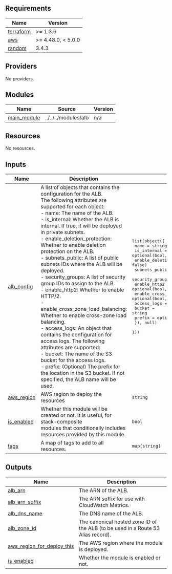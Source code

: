 <!-- BEGIN_TF_DOCS -->
## Requirements

| Name | Version |
|------|---------|
| <a name="requirement_terraform"></a> [terraform](#requirement\_terraform) | >= 1.3.6 |
| <a name="requirement_aws"></a> [aws](#requirement\_aws) | >= 4.48.0, < 5.0.0 |
| <a name="requirement_random"></a> [random](#requirement\_random) | 3.4.3 |

## Providers

No providers.

## Modules

| Name | Source | Version |
|------|--------|---------|
| <a name="module_main_module"></a> [main\_module](#module\_main\_module) | ../../../modules/alb | n/a |

## Resources

No resources.

## Inputs

| Name | Description | Type | Default | Required |
|------|-------------|------|---------|:--------:|
| <a name="input_alb_config"></a> [alb\_config](#input\_alb\_config) | A list of objects that contains the configuration for the ALB.<br>The following attributes are supported for each object:<br>- name: The name of the ALB.<br>- is\_internal: Whether the ALB is internal. If true, it will be deployed in private subnets.<br>- enable\_deletion\_protection: Whether to enable deletion protection on the ALB.<br>- subnets\_public: A list of public subnets IDs where the ALB will be deployed.<br>- security\_groups: A list of security group IDs to assign to the ALB.<br>- enable\_http2: Whether to enable HTTP/2.<br>- enable\_cross\_zone\_load\_balancing: Whether to enable cross-zone load balancing.<br>- access\_logs: An object that contains the configuration for access logs. The following attributes are supported:<br>  - bucket: The name of the S3 bucket for the access logs.<br>  - prefix: (Optional) The prefix for the location in the S3 bucket. If not specified, the ALB name will be used. | <pre>list(object({<br>    name                             = string<br>    is_internal                      = optional(bool, false)<br>    enable_deletion_protection       = optional(bool, false)<br>    subnets_public                   = optional(list(string), [])<br>    security_groups                  = optional(list(string), [])<br>    enable_http2                     = optional(bool, false)<br>    enable_cross_zone_load_balancing = optional(bool, false)<br>    access_logs = optional(object({<br>      bucket = string<br>      prefix = optional(string, "")<br>    }), null)<br>  }))</pre> | `null` | no |
| <a name="input_aws_region"></a> [aws\_region](#input\_aws\_region) | AWS region to deploy the resources | `string` | n/a | yes |
| <a name="input_is_enabled"></a> [is\_enabled](#input\_is\_enabled) | Whether this module will be created or not. It is useful, for stack-composite<br>modules that conditionally includes resources provided by this module.. | `bool` | n/a | yes |
| <a name="input_tags"></a> [tags](#input\_tags) | A map of tags to add to all resources. | `map(string)` | `{}` | no |

## Outputs

| Name | Description |
|------|-------------|
| <a name="output_alb_arn"></a> [alb\_arn](#output\_alb\_arn) | The ARN of the ALB. |
| <a name="output_alb_arn_suffix"></a> [alb\_arn\_suffix](#output\_alb\_arn\_suffix) | The ARN suffix for use with CloudWatch Metrics. |
| <a name="output_alb_dns_name"></a> [alb\_dns\_name](#output\_alb\_dns\_name) | The DNS name of the ALB. |
| <a name="output_alb_zone_id"></a> [alb\_zone\_id](#output\_alb\_zone\_id) | The canonical hosted zone ID of the ALB (to be used in a Route 53 Alias record). |
| <a name="output_aws_region_for_deploy_this"></a> [aws\_region\_for\_deploy\_this](#output\_aws\_region\_for\_deploy\_this) | The AWS region where the module is deployed. |
| <a name="output_is_enabled"></a> [is\_enabled](#output\_is\_enabled) | Whether the module is enabled or not. |
<!-- END_TF_DOCS -->
